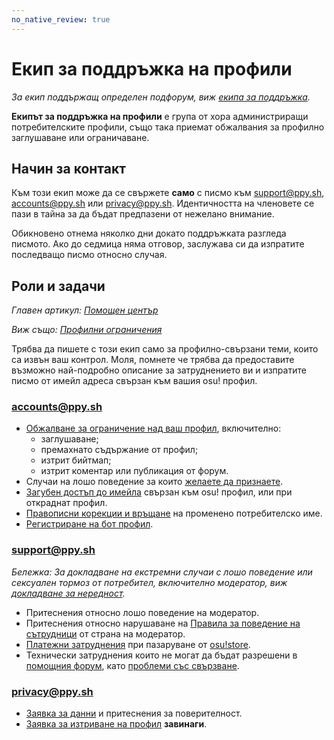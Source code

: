 ```yaml
---
no_native_review: true
---
```


# Екип за поддръжка на профили

*За екип поддържащ определен подфорум, виж [екипа за поддръжка](/wiki/People/The_Team/Support_Team).*

**Екипът за поддръжка на профили** е група от хора администриращи потребителските профили, също така приемат обжалвания за профилно заглушаване или ограничаване.

## Начин за контакт

Към този екип може да се свържете **само** с писмо към [support@ppy.sh](mailto:support@ppy.sh), [accounts@ppy.sh](mailto:accounts@ppy.sh) или [privacy@ppy.sh](mailto:privacy@ppy.sh). Идентичността на членовете се пази в тайна за да бъдат предпазени от нежелано внимание.

Обикновено отнема няколко дни докато поддръжката разгледа писмото. Ако до седмица няма отговор, заслужава си да изпратите последващо писмо относно случая.

## Роли и задачи

*Главен артикул: [Помощен център](/wiki/Help_centre)*

*Виж също: [Профилни ограничения](/wiki/Help_centre/Account_restrictions)*

Трябва да пишете с този екип само за профилно-свързани теми, които са извън ваш контрол. Моля, помнете че трябва да предоставите възможно най-подробно описание за затруднението ви и изпратите писмо от имейл адреса свързан към вашия osu! профил.

### [accounts@ppy.sh](mailto:accounts@ppy.sh)

- [Обжалване за ограничение над ваш профил](/wiki/Help_centre/Account_restrictions), включително:
  - заглушаване;
  - премахнато съдържание от профил;
  - изтрит бийтмап;
  - изтрит коментар или публикация от форум.
- Случаи на лошо поведение за които [желаете да признаете](/wiki/Reporting_bad_behaviour/Handling_foul_play#what-can-i-do-if-i've-broken-the-rules?).
- [Загубен достъп до имейла](/wiki/Help_centre/Account#sign-in) свързан към osu! профил, или при откраднат профил.
- [Правописни корекции и връщане](/wiki/Help_centre/Account#name-changes) на променено потребителско име.
- [Регистриране на бот профил](/wiki/Bot_account).

### [support@ppy.sh](mailto:support@ppy.sh)

*Бележка: За докладване на екстремни случаи с лошо поведение или сексуален тормоз от потребител, включително модератор, виж [докладване за нередност](/wiki/Reporting_bad_behaviour/Abuse).*

- Притеснения относно лошо поведение на модератор.
- Притеснения относно нарушаване на [Правила за поведение на сътрудници](/wiki/Contributor_Code_of_Conduct) от страна на модератор.
- [Платежни затруднения](/wiki/Help_centre/Account#supporter) при пазаруване от [osu!store](https://osu.ppy.sh/store/listing).
- Технически затруднения които не могат да бъдат разрешени в [помощния форум](https://osu.ppy.sh/community/forums/5), като [проблеми със свързване](/wiki/Help_centre/Client#online-features).

### [privacy@ppy.sh](mailto:privacy@ppy.sh)

- [Заявка за данни](/wiki/Legal/Privacy#data-controller) и притеснения за поверителност.
- [Заявка за изтриване на профил](/wiki/Legal/Privacy#your-rights-and-control) **завинаги**.
